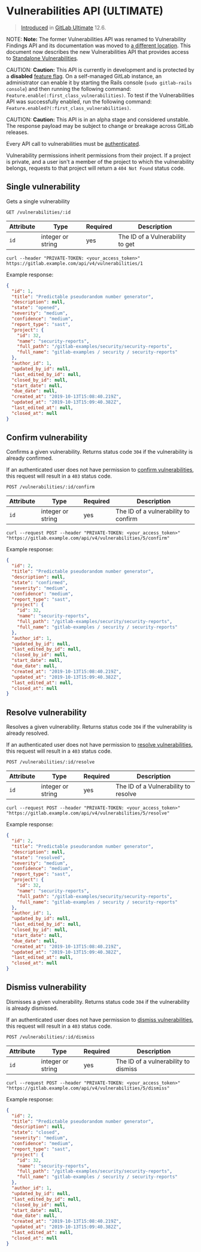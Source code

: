 # Vulnerabilities API **(ULTIMATE)**

> [Introduced](https://gitlab.com/gitlab-org/gitlab/issues/10242) in [GitLab Ultimate](https://about.gitlab.com/pricing/) 12.6.

NOTE: **Note:**
The former Vulnerabilities API was renamed to Vulnerability Findings API
and its documentation was moved to [a different location](vulnerability_findings.md).
This document now describes the new Vulnerabilities API that provides access to
[Standalone Vulnerabilities](https://gitlab.com/groups/gitlab-org/-/epics/634).

CAUTION: **Caution:**
This API is currently in development and is protected by a **disabled**
[feature flag](../development/feature_flags/index.md).
On a self-managed GitLab instance, an administrator can enable it by starting the Rails console
(`sudo gitlab-rails console`) and then running the following command: `Feature.enable(:first_class_vulnerabilities)`.
To test if the Vulnerabilities API was successfully enabled, run the following command:
`Feature.enabled?(:first_class_vulnerabilities)`.

CAUTION: **Caution:**
This API is in an alpha stage and considered unstable.
The response payload may be subject to change or breakage
across GitLab releases.

Every API call to vulnerabilities must be [authenticated](README.md#authentication).

Vulnerability permissions inherit permissions from their project. If a project is
private, and a user isn't a member of the project to which the vulnerability
belongs, requests to that project will return a `404 Not Found` status code.

## Single vulnerability

Gets a single vulnerability

```plaintext
GET /vulnerabilities/:id
```

| Attribute | Type | Required | Description |
| --------- | ---- | -------- | ----------- |
| `id` | integer or string | yes | The ID of a Vulnerability to get |

```shell
curl --header "PRIVATE-TOKEN: <your_access_token>" https://gitlab.example.com/api/v4/vulnerabilities/1
```

Example response:

```json
{
  "id": 1,
  "title": "Predictable pseudorandom number generator",
  "description": null,
  "state": "opened",
  "severity": "medium",
  "confidence": "medium",
  "report_type": "sast",
  "project": {
    "id": 32,
    "name": "security-reports",
    "full_path": "/gitlab-examples/security/security-reports",
    "full_name": "gitlab-examples / security / security-reports"
  },
  "author_id": 1,
  "updated_by_id": null,
  "last_edited_by_id": null,
  "closed_by_id": null,
  "start_date": null,
  "due_date": null,
  "created_at": "2019-10-13T15:08:40.219Z",
  "updated_at": "2019-10-13T15:09:40.382Z",
  "last_edited_at": null,
  "closed_at": null
}
```

## Confirm vulnerability

Confirms a given vulnerability. Returns status code `304` if the vulnerability is already confirmed.

If an authenticated user does not have permission to
[confirm vulnerabilities](../user/permissions.md#project-members-permissions),
this request will result in a `403` status code.

```plaintext
POST /vulnerabilities/:id/confirm
```

| Attribute | Type | Required | Description |
| --------- | ---- | -------- | ----------- |
| `id` | integer or string | yes | The ID of a vulnerability to confirm |

```shell
curl --request POST --header "PRIVATE-TOKEN: <your_access_token>" "https://gitlab.example.com/api/v4/vulnerabilities/5/confirm"
```

Example response:

```json
{
  "id": 2,
  "title": "Predictable pseudorandom number generator",
  "description": null,
  "state": "confirmed",
  "severity": "medium",
  "confidence": "medium",
  "report_type": "sast",
  "project": {
    "id": 32,
    "name": "security-reports",
    "full_path": "/gitlab-examples/security/security-reports",
    "full_name": "gitlab-examples / security / security-reports"
  },
  "author_id": 1,
  "updated_by_id": null,
  "last_edited_by_id": null,
  "closed_by_id": null,
  "start_date": null,
  "due_date": null,
  "created_at": "2019-10-13T15:08:40.219Z",
  "updated_at": "2019-10-13T15:09:40.382Z",
  "last_edited_at": null,
  "closed_at": null
}
```

## Resolve vulnerability

Resolves a given vulnerability. Returns status code `304` if the vulnerability is already resolved.

If an authenticated user does not have permission to
[resolve vulnerabilities](../user/permissions_stub_first_class_vulnerabilities.md#project-members-permissions),
this request will result in a `403` status code.

```plaintext
POST /vulnerabilities/:id/resolve
```

| Attribute | Type | Required | Description |
| --------- | ---- | -------- | ----------- |
| `id` | integer or string | yes | The ID of a Vulnerability to resolve |

```shell
curl --request POST --header "PRIVATE-TOKEN: <your_access_token>" "https://gitlab.example.com/api/v4/vulnerabilities/5/resolve"
```

Example response:

```json
{
  "id": 2,
  "title": "Predictable pseudorandom number generator",
  "description": null,
  "state": "resolved",
  "severity": "medium",
  "confidence": "medium",
  "report_type": "sast",
  "project": {
    "id": 32,
    "name": "security-reports",
    "full_path": "/gitlab-examples/security/security-reports",
    "full_name": "gitlab-examples / security / security-reports"
  },
  "author_id": 1,
  "updated_by_id": null,
  "last_edited_by_id": null,
  "closed_by_id": null,
  "start_date": null,
  "due_date": null,
  "created_at": "2019-10-13T15:08:40.219Z",
  "updated_at": "2019-10-13T15:09:40.382Z",
  "last_edited_at": null,
  "closed_at": null
}
```

## Dismiss vulnerability

Dismisses a given vulnerability. Returns status code `304` if the vulnerability is already dismissed.

If an authenticated user does not have permission to
[dismiss vulnerabilities](../user/permissions_stub_first_class_vulnerabilities.md#project-members-permissions),
this request will result in a `403` status code.

```plaintext
POST /vulnerabilities/:id/dismiss
```

| Attribute | Type | Required | Description |
| --------- | ---- | -------- | ----------- |
| `id` | integer or string | yes | The ID of a vulnerability to dismiss |

```shell
curl --request POST --header "PRIVATE-TOKEN: <your_access_token>" "https://gitlab.example.com/api/v4/vulnerabilities/5/dismiss"
```

Example response:

```json
{
  "id": 2,
  "title": "Predictable pseudorandom number generator",
  "description": null,
  "state": "closed",
  "severity": "medium",
  "confidence": "medium",
  "report_type": "sast",
  "project": {
    "id": 32,
    "name": "security-reports",
    "full_path": "/gitlab-examples/security/security-reports",
    "full_name": "gitlab-examples / security / security-reports"
  },
  "author_id": 1,
  "updated_by_id": null,
  "last_edited_by_id": null,
  "closed_by_id": null,
  "start_date": null,
  "due_date": null,
  "created_at": "2019-10-13T15:08:40.219Z",
  "updated_at": "2019-10-13T15:09:40.382Z",
  "last_edited_at": null,
  "closed_at": null
}
```
